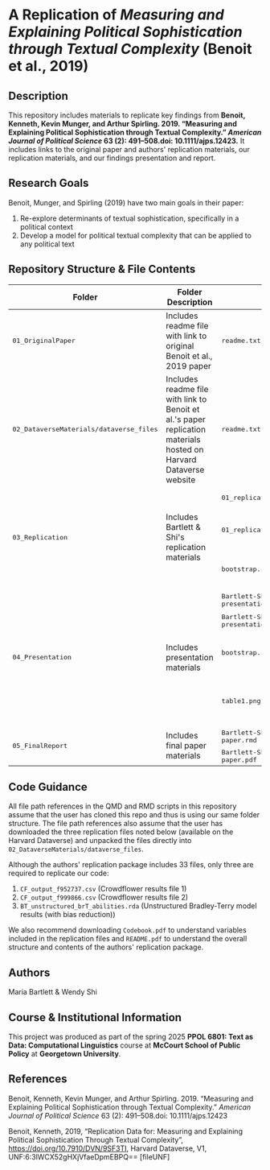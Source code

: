 # A Replication of _Measuring and Explaining Political Sophistication through Textual Complexity_ (Benoit et al., 2019)

## Description

This repository includes materials to replicate key findings from **Benoit, Kenneth, Kevin Munger, and Arthur Spirling. 2019. “Measuring and Explaining Political Sophistication through Textual Complexity.” _American Journal of Political Science_ 63 (2): 491–508.doi: 10.1111/ajps.12423.** It includes links to the original paper and authors' replication materials, our replication materials, and our findings presentation and report.

## Research Goals

Benoit, Munger, and Spirling (2019) have two main goals in their paper:

1. Re-explore determinants of textual sophistication, specifically in a political context
2. Develop a model for political textual complexity that can be applied to any political text
	
## Repository Structure & File Contents

<table>
	<thead>
    		<tr>
	      		<th>Folder</th>
	      		<th>Folder Description</th>
			<th>Included File</th>
			<th>File Description</th>
    		</tr>
  	</thead>
  	<tbody>
    		<tr>
        		<td><tt>01_OriginalPaper</tt></td>
			<td>Includes readme file with link to original Benoit et al., 2019 paper </td>
			<td><tt>readme.txt</tt></td>
			<td>Links to original Benoit et al., 2019 paper</td>
    		</tr>
		<tr>
        		<td><tt>02_DataverseMaterials/dataverse_files</tt></td>
			<td>Includes readme file with link to Benoit et al.'s paper replication materials hosted on Harvard Dataverse website</td>
			<td><tt>readme.txt</tt></td>
			<td>Links to Benoit et al.'s paper replication materials hosted on Harvard Dataverse website</td>
    		</tr>
    		<tr>
        		<td rowspan="3"><tt>03_Replication</tt></td>
			<td rowspan="3">Includes Bartlett & Shi's replication materials</td>
			<td><tt>01_replicate_text_complexity.qmd</tt></td>
			<td>QMD script to replicate paper key findings</td>
    		</tr>
    		<tr>
        		</td><td><tt>01_replicate_text_complexity.html</tt></td>
			<td>HTML output from running <tt>01_replicate_text_complexity.qmd</tt> script; presents code collated alongside output</td>
		</tr>
		<tr>
        		</td><td><tt>bootstrap.css</tt></td>
			<td>CSS code called in <tt>01_replicate_text_complexity.qmd</tt> for HTML formatting in <tt>01_replicate_text_complexity.html</tt></td>
		</tr>
  		<tr>
        		<td rowspan="4"><tt>04_Presentation</tt></td>
			<td rowspan="4">Includes presentation materials</td>
			<td><tt>Bartlett-Shi-replication-1-presentation.qmd</tt></td>
			<td>QMD script to produce presentation</td>
    		</tr>
    		<tr>
        		</td><td><tt>Bartlett-Shi-replication-1-presentation.html</tt></td>
			<td>Presentation given on 2/11/25</td>
		</tr>
		<tr>
        		</td><td><tt>bootstrap.scss</tt></td>
			<td>CSS code called in <tt>Bartlett-Shi-replication-1-presentation.qmd</tt> for HTML formatting in <tt>Bartlett-Shi-replication-1-presentation.html</tt></td>
		</tr>
		<tr>
        		</td><td><tt>table1.png</tt></td>
			<td>PNG file with list of covariates screen-captured from Benoit et al., 2019 original paper (called in <tt>Bartlett-Shi-replication-1-presentation.qmd</tt>)</td>
		</tr>
  		<tr>
        		<td rowspan="2"><tt>05_FinalReport</tt></td>
			<td rowspan="2">Includes final paper materials</td>
			<td><tt>Bartlett-Shi-replication-1-paper.rmd</tt></td>
			<td>RMD script to produce <tt>Bartlett-Shi-replication-1-paper.pdf</tt></td>
    		</tr>
    		<tr>
        		</td><td><tt>Bartlett-Shi-replication-1-paper.pdf</tt></td>
			<td>Bartlett & Shi final paper</td>
		</tr>

</table>


## Code Guidance

All file path references in the QMD and RMD scripts in this repository assume that the user has cloned this repo and thus is using our same folder structure. The file path references also assume that the user has downloaded the three  replication files noted below (available on the Harvard Dataverse) and unpacked the files directly into `02_DataverseMaterials/dataverse_files`. 

Although the authors' replication package includes 33 files, only three are required to replicate our code:

1. `CF_output_f952737.csv` (Crowdflower results file 1)
2. `CF_output_f999866.csv` (Crowdflower results file 2)
3. `BT_unstructured_brT_abilities.rda` (Unstructured Bradley-Terry model results (with bias reduction))

We also recommend downloading `Codebook.pdf` to understand variables included in the replication files and `README.pdf` to understand the overall structure and contents of the authors' replication package.

## Authors

Maria Bartlett & Wendy Shi

## Course & Institutional Information

This project was produced as part of the spring 2025 **PPOL 6801: Text as Data: Computational Linguistics** course at **McCourt School of Public Policy** at **Georgetown University**.

## References

Benoit, Kenneth, Kevin Munger, and Arthur Spirling. 2019. “Measuring and Explaining Political Sophistication through Textual Complexity.” _American Journal of Political Science_ 63 (2): 491–508.doi: 10.1111/ajps.12423

Benoit, Kenneth, 2019, “Replication Data for: Measuring and Explaining Political Sophistication Through Textual Complexity”, https://doi.org/10.7910/DVN/9SF3TI, Harvard Dataverse, V1, UNF:6:3lWCX52gHXjVfaeDpmEBPQ== [fileUNF]
